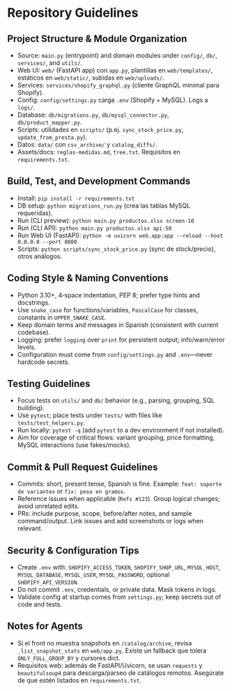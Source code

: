 # Repository Guidelines

## Project Structure & Module Organization
- Source: `main.py` (entrypoint) and domain modules under `config/`, `db/`, `services/`, and `utils/`.
- Web UI: `web/` (FastAPI app) con `app.py`, plantillas en `web/templates/`, estáticos en `web/static/`, subidas en `web/uploads/`.
- Services: `services/shopify_graphql.py` (cliente GraphQL minimal para Shopify).
- Config: `config/settings.py` carga `.env` (Shopify + MySQL). Logs a `logs/`.
- Database: `db/migrations.py`, `db/mysql_connector.py`, `db/product_mapper.py`.
- Scripts: utilidades en `scripts/` (p.ej. `sync_stock_price.py`, `update_from_presta.py`).
- Datos: `data/` con `csv_archive/` y `catalog_diffs/`.
- Assets/docs: `reglas-medidas.md`, `tree.txt`. Requisitos en `requirements.txt`.

## Build, Test, and Development Commands
- Install: `pip install -r requirements.txt`
- DB setup: `python migrations_run.py` (crea las tablas MySQL requeridas).
- Run (CLI preview): `python main.py productos.xlsx screen-10`
- Run (CLI API): `python main.py productos.xlsx api-50`
- Run Web UI (FastAPI): `python -m uvicorn web.app:app --reload --host 0.0.0.0 --port 8000`
- Scripts: `python scripts/sync_stock_price.py` (sync de stock/precio), otros análogos.

## Coding Style & Naming Conventions
- Python 3.10+, 4‑space indentation, PEP 8; prefer type hints and docstrings.
- Use `snake_case` for functions/variables, `PascalCase` for classes, constants in `UPPER_SNAKE_CASE`.
- Keep domain terms and messages in Spanish (consistent with current codebase).
- Logging: prefer `logging` over `print` for persistent output; info/warn/error levels.
- Configuration must come from `config/settings.py` and `.env`—never hardcode secrets.

## Testing Guidelines
- Focus tests on `utils/` and `db/` behavior (e.g., parsing, grouping, SQL building).
- Use `pytest`; place tests under `tests/` with files like `tests/test_helpers.py`.
- Run locally: `pytest -q` (add `pytest` to a dev environment if not installed).
- Aim for coverage of critical flows: variant grouping, price formatting, MySQL interactions (use fakes/mocks).

## Commit & Pull Request Guidelines
- Commits: short, present tense, Spanish is fine. Example: `feat: soporte de variantes` or `fix: peso en gramos`.
- Reference issues when applicable (`Refs #123`). Group logical changes; avoid unrelated edits.
- PRs: include purpose, scope, before/after notes, and sample command/output. Link issues and add screenshots or logs when relevant.

## Security & Configuration Tips
- Create `.env` with: `SHOPIFY_ACCESS_TOKEN`, `SHOPIFY_SHOP_URL`, `MYSQL_HOST`, `MYSQL_DATABASE`, `MYSQL_USER`, `MYSQL_PASSWORD`, optional `SHOPIFY_API_VERSION`.
- Do not commit `.env`, credentials, or private data. Mask tokens in logs.
- Validate config at startup comes from `settings.py`; keep secrets out of code and tests.

## Notes for Agents
- Si el front no muestra snapshots en `/catalog/archive`, revisa `_list_snapshot_stats` en `web/app.py`. Existe un fallback que tolera `ONLY_FULL_GROUP_BY` y cursores dict.
- Requisitos web: además de FastAPI/Uvicorn, se usan `requests` y `beautifulsoup4` para descarga/parseo de catálogos remotos. Asegúrate de que estén listados en `requirements.txt`.

